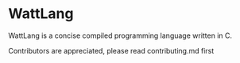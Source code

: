 # WattLang
WattLang is a concise compiled programming language written in C.

Contributors are appreciated, please read contributing.md first

